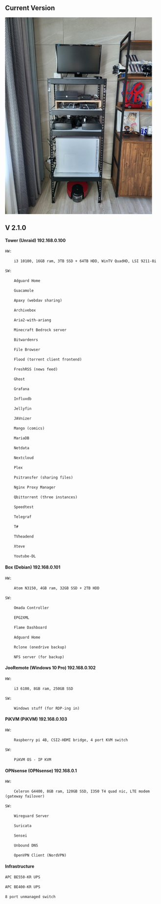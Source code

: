 ## Current Version

![V2 rack](https://github.com/joohkim88/homelab/blob/master/Change%20Log/pictures/V2.0.0.jpg)

## V 2.1.0

#### Tower (Unraid) 192.168.0.100

    HW:
  
        i3 10100, 16GB ram, 3TB SSD + 64TB HDD, WinTV QuadHD, LSI 9211-8i
    
    SW:
    
        Adguard Home
  
        Guacamole
    
        Apaxy (webdav sharing)
    
        Archivebox
        
        Aria2-with-ariang
        
        Minecraft Bedrock server
    
        Bitwardenrs
        
        File Browser
    
        Flood (torrent client frontend)
    
        FreshRSS (news feed)
    
        Ghost
    
        Grafana
    
        Influxdb
    
        Jellyfin

        JAVnizer
    
        Mango (comics)
        
        MariaDB
    
        Netdata
    
        Nextcloud
    
        Plex
    
        Psitransfer (sharing files)
        
        Nginx Proxy Manager
    
        Qbittorrent (three instances)
        
        Speedtest
    
        Telegraf
    
        T#
    
        TVheadend
    
        Xteve
        
        Youtube-DL

#### Box (Debian) 192.168.0.101

    HW:

        Atom N3150, 4GB ram, 32GB SSD + 2TB HDD
    
    SW:
    
        Omada Controller
        
        EPG2XML
        
        Flame Dashboard
        
        Adguard Home
        
        Rclone (onedrive backup)
        
        NFS server (for backup)

#### JooRemote (Windows 10 Pro) 192.168.0.102

    HW:
    
        i3 6100, 8GB ram, 250GB SSD
    
    SW:
    
        Windows stuff (for RDP-ing in)

#### PiKVM (PiKVM) 192.168.0.103

    HW:
    
        Raspberry pi 4B, CSI2-HDMI bridge, 4 port KVM switch
        
    SW:
    
        PiKVM OS - IP KVM
        
#### OPNsense (OPNsense) 192.168.0.1

    HW:
    
        Celeron G4400, 8GB ram, 120GB SSD, I350 T4 quad nic, LTE modem (gateway failover)
        
    SW:
    
        Wireguard Server
        
        Suricata
        
        Sensei
        
        Unbound DNS
        
        OpenVPN Client (NordVPN)
        
#### Infrastructure

    APC BE550-KR UPS
    
    APC BE400-KR UPS
    
    8 port unmanaged switch
